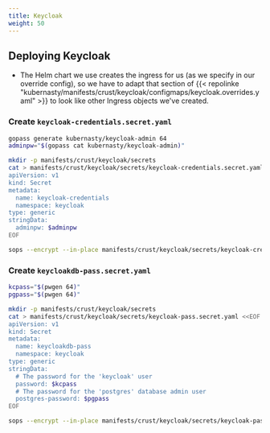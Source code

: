 ```yaml
---
title: Keycloak
weight: 50
---
```


## Deploying Keycloak

* The Helm chart we use creates the ingress for us
  (as we specify in our override config),
  so we have to adapt that section of
  {{< repolinke "kubernasty/manifests/crust/keycloak/configmaps/keycloak.overrides.yaml" >}}
  to look like other Ingress objects we've created.

### Create `keycloak-credentials.secret.yaml`

```sh
gopass generate kubernasty/keycloak-admin 64
adminpw="$(gopass cat kubernasty/keycloak-admin)"

mkdir -p manifests/crust/keycloak/secrets
cat > manifests/crust/keycloak/secrets/keycloak-credentials.secret.yaml <<EOF
apiVersion: v1
kind: Secret
metadata:
  name: keycloak-credentials
  namespace: keycloak
type: generic
stringData:
  adminpw: $adminpw
EOF

sops --encrypt --in-place manifests/crust/keycloak/secrets/keycloak-credentials.secret.yaml
```


### Create `keycloakdb-pass.secret.yaml`

```sh
kcpass="$(pwgen 64)"
pgpass="$(pwgen 64)"

mkdir -p manifests/crust/keycloak/secrets
cat > manifests/crust/keycloak/secrets/keycloak-pass.secret.yaml <<EOF
apiVersion: v1
kind: Secret
metadata:
  name: keycloakdb-pass
  namespace: keycloak
type: generic
stringData:
  # The password for the 'keycloak' user
  password: $kcpass
  # The password for the 'postgres' database admin user
  postgres-password: $pgpass
EOF

sops --encrypt --in-place manifests/crust/keycloak/secrets/keycloak-pass.secret.yaml
```

